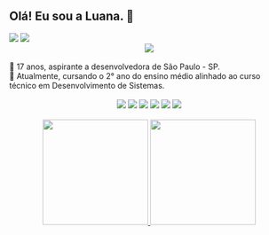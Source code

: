 ## Olá! Eu sou a Luana. 🍵
<div>
<a href="https://instagram.com/lvnabies" target="_blank"><img src="https://img.shields.io/badge/-Instagram-507a43?style=for-the-badge&logo=instagram&logoColor=white"%20target="_blank"></a>
<a href = "mailto:luana.gr.macedo@gmail.com"><img src="https://img.shields.io/badge/Gmail-507a43?style=for-the-badge&logo=gmail&logoColor=white" target="_blank"></a>
</div>

<div align="center">
<img src="https://data.whicdn.com/images/354320902/original.jpg">
</div>

<br>
🌿 17 anos, aspirante a desenvolvedora de São Paulo - SP.
<br>
📗 Atualmente, cursando o 2° ano do ensino médio alinhado ao curso técnico em Desenvolvimento de Sistemas.
<br> 

<div align="center">
 <br> 
<img src="https://img.shields.io/badge/HTML5-507a43?style=for-the-badge&logo=html5&logoColor=white">
<img src="https://img.shields.io/badge/JavaScript-507a43?style=for-the-badge&logo=javascript&logoColor=F7DF1E">
<img src="https://img.shields.io/badge/CSS3-507a43?style=for-the-badge&logo=css3&logoColor=white">
<img src="https://img.shields.io/badge/PHP-507a43?style=for-the-badge&logo=php&logoColor=white">
<img src="https://img.shields.io/badge/Microsoft%20SQL%20Server-507a43?style=for-the-badge&logo=microsoft%20sql%20server&logoColor=white">
<img src="https://img.shields.io/badge/JAVA-507a43?style=for-the-badge&logo=java&logoColor=white">

<br>  
</div>

<br>
<div align="center">
<a href="https://github.com/luanagbrm">
<img height="190em" src="https://github-readme-stats.vercel.app/api?username=luanagbrm&show_icons=true&theme=dark"/> 
<img height="190em" src="https://github-readme-stats.vercel.app/api/top-langs/?username=luanagbrm&layout=compact&langs_count=7&theme=dark"/>
</div>

<br>
